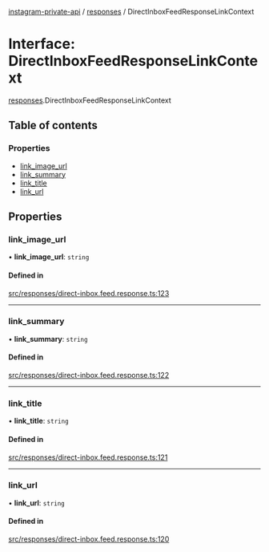 [instagram-private-api](../../README.md) / [responses](../../modules/responses.md) / DirectInboxFeedResponseLinkContext

# Interface: DirectInboxFeedResponseLinkContext

[responses](../../modules/responses.md).DirectInboxFeedResponseLinkContext

## Table of contents

### Properties

- [link\_image\_url](DirectInboxFeedResponseLinkContext.md#link_image_url)
- [link\_summary](DirectInboxFeedResponseLinkContext.md#link_summary)
- [link\_title](DirectInboxFeedResponseLinkContext.md#link_title)
- [link\_url](DirectInboxFeedResponseLinkContext.md#link_url)

## Properties

### link\_image\_url

• **link\_image\_url**: `string`

#### Defined in

[src/responses/direct-inbox.feed.response.ts:123](https://github.com/Nerixyz/instagram-private-api/blob/4971f34/src/responses/direct-inbox.feed.response.ts#L123)

___

### link\_summary

• **link\_summary**: `string`

#### Defined in

[src/responses/direct-inbox.feed.response.ts:122](https://github.com/Nerixyz/instagram-private-api/blob/4971f34/src/responses/direct-inbox.feed.response.ts#L122)

___

### link\_title

• **link\_title**: `string`

#### Defined in

[src/responses/direct-inbox.feed.response.ts:121](https://github.com/Nerixyz/instagram-private-api/blob/4971f34/src/responses/direct-inbox.feed.response.ts#L121)

___

### link\_url

• **link\_url**: `string`

#### Defined in

[src/responses/direct-inbox.feed.response.ts:120](https://github.com/Nerixyz/instagram-private-api/blob/4971f34/src/responses/direct-inbox.feed.response.ts#L120)
